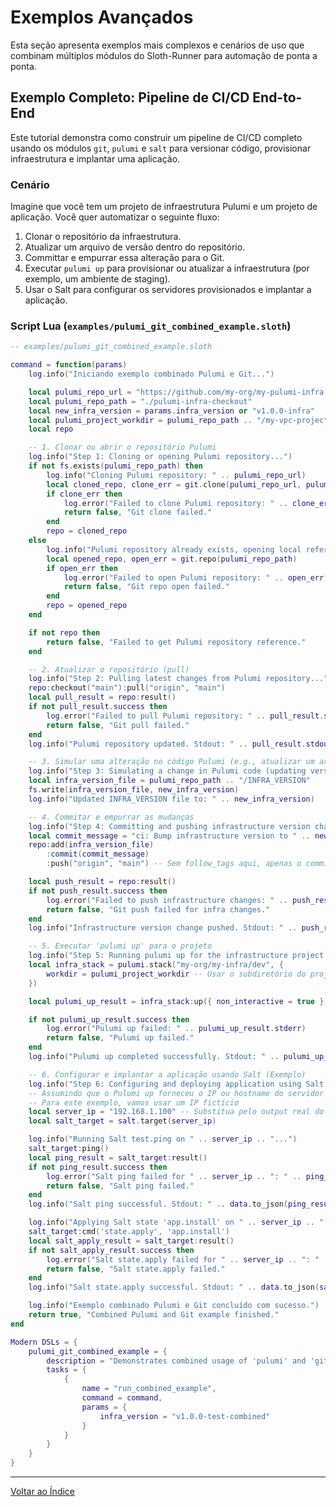 # Exemplos Avançados

Esta seção apresenta exemplos mais complexos e cenários de uso que combinam múltiplos módulos do Sloth-Runner para automação de ponta a ponta.

## Exemplo Completo: Pipeline de CI/CD End-to-End

Este tutorial demonstra como construir um pipeline de CI/CD completo usando os módulos `git`, `pulumi` e `salt` para versionar código, provisionar infraestrutura e implantar uma aplicação.

### Cenário

Imagine que você tem um projeto de infraestrutura Pulumi e um projeto de aplicação. Você quer automatizar o seguinte fluxo:

1.  Clonar o repositório da infraestrutura.
2.  Atualizar um arquivo de versão dentro do repositório.
3.  Committar e empurrar essa alteração para o Git.
4.  Executar `pulumi up` para provisionar ou atualizar a infraestrutura (por exemplo, um ambiente de staging).
5.  Usar o Salt para configurar os servidores provisionados e implantar a aplicação.

### Script Lua (`examples/pulumi_git_combined_example.sloth`)

```lua
-- examples/pulumi_git_combined_example.sloth

command = function(params)
    log.info("Iniciando exemplo combinado Pulumi e Git...")

    local pulumi_repo_url = "https://github.com/my-org/my-pulumi-infra.git" -- Exemplo de repo Pulumi
    local pulumi_repo_path = "./pulumi-infra-checkout"
    local new_infra_version = params.infra_version or "v1.0.0-infra"
    local pulumi_project_workdir = pulumi_repo_path .. "/my-vpc-project" -- Subdiretório dentro do repo clonado
    local repo

    -- 1. Clonar ou abrir o repositório Pulumi
    log.info("Step 1: Cloning or opening Pulumi repository...")
    if not fs.exists(pulumi_repo_path) then
        log.info("Cloning Pulumi repository: " .. pulumi_repo_url)
        local cloned_repo, clone_err = git.clone(pulumi_repo_url, pulumi_repo_path)
        if clone_err then
            log.error("Failed to clone Pulumi repository: " .. clone_err)
            return false, "Git clone failed."
        end
        repo = cloned_repo
    else
        log.info("Pulumi repository already exists, opening local reference.")
        local opened_repo, open_err = git.repo(pulumi_repo_path)
        if open_err then
            log.error("Failed to open Pulumi repository: " .. open_err)
            return false, "Git repo open failed."
        end
        repo = opened_repo
    end

    if not repo then
        return false, "Failed to get Pulumi repository reference."
    end

    -- 2. Atualizar o repositório (pull)
    log.info("Step 2: Pulling latest changes from Pulumi repository...")
    repo:checkout("main"):pull("origin", "main")
    local pull_result = repo:result()
    if not pull_result.success then
        log.error("Failed to pull Pulumi repository: " .. pull_result.stderr)
        return false, "Git pull failed."
    end
    log.info("Pulumi repository updated. Stdout: " .. pull_result.stdout)

    -- 3. Simular uma alteração no código Pulumi (e.g., atualizar um arquivo de versão)
    log.info("Step 3: Simulating a change in Pulumi code (updating version file)...")
    local infra_version_file = pulumi_repo_path .. "/INFRA_VERSION"
    fs.write(infra_version_file, new_infra_version)
    log.info("Updated INFRA_VERSION file to: " .. new_infra_version)

    -- 4. Commitar e empurrar as mudanças
    log.info("Step 4: Committing and pushing infrastructure version change...")
    local commit_message = "ci: Bump infrastructure version to " .. new_infra_version
    repo:add(infra_version_file)
        :commit(commit_message)
        :push("origin", "main") -- Sem follow_tags aqui, apenas o commit

    local push_result = repo:result()
    if not push_result.success then
        log.error("Failed to push infrastructure changes: " .. push_result.stderr)
        return false, "Git push failed for infra changes."
    end
    log.info("Infrastructure version change pushed. Stdout: " .. push_result.stdout)

    -- 5. Executar 'pulumi up' para o projeto
    log.info("Step 5: Running pulumi up for the infrastructure project...")
    local infra_stack = pulumi.stack("my-org/my-infra/dev", {
        workdir = pulumi_project_workdir -- Usar o subdiretório do projeto Pulumi
    })

    local pulumi_up_result = infra_stack:up({ non_interactive = true })

    if not pulumi_up_result.success then
        log.error("Pulumi up failed: " .. pulumi_up_result.stderr)
        return false, "Pulumi up failed."
    end
    log.info("Pulumi up completed successfully. Stdout: " .. pulumi_up_result.stdout)

    -- 6. Configurar e implantar a aplicação usando Salt (Exemplo)
    log.info("Step 6: Configuring and deploying application using Salt...")
    -- Assumindo que o Pulumi up forneceu o IP ou hostname do servidor
    -- Para este exemplo, vamos usar um IP fictício
    local server_ip = "192.168.1.100" -- Substitua pelo output real do Pulumi, se houver
    local salt_target = salt.target(server_ip)

    log.info("Running Salt test.ping on " .. server_ip .. "...")
    salt_target:ping()
    local ping_result = salt_target:result()
    if not ping_result.success then
        log.error("Salt ping failed for " .. server_ip .. ": " .. ping_result.stderr)
        return false, "Salt ping failed."
    end
    log.info("Salt ping successful. Stdout: " .. data.to_json(ping_result.stdout)) -- Assumindo que ping retorna JSON

    log.info("Applying Salt state 'app.install' on " .. server_ip .. "...")
    salt_target:cmd('state.apply', 'app.install')
    local salt_apply_result = salt_target:result()
    if not salt_apply_result.success then
        log.error("Salt state.apply failed for " .. server_ip .. ": " .. salt_apply_result.stderr)
        return false, "Salt state.apply failed."
    end
    log.info("Salt state.apply successful. Stdout: " .. data.to_json(salt_apply_result.stdout))

    log.info("Exemplo combinado Pulumi e Git concluído com sucesso.")
    return true, "Combined Pulumi and Git example finished."
end

Modern DSLs = {
    pulumi_git_combined_example = {
        description = "Demonstrates combined usage of 'pulumi' and 'git' modules for CI/CD pipeline.",
        tasks = {
            {
                name = "run_combined_example",
                command = command,
                params = {
                    infra_version = "v1.0.0-test-combined"
                }
            }
        }
    }
}
```

---

[Voltar ao Índice](../index.md)
